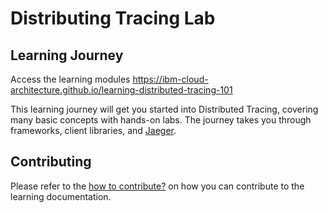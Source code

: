 # Distributing Tracing Lab

## Learning Journey
Access the learning modules https://ibm-cloud-architecture.github.io/learning-distributed-tracing-101 

This learning journey will get you started into Distributed Tracing, covering many basic concepts with hands-on labs. The journey takes you through frameworks, client libraries, and [Jaeger](https://www.jaegertracing.io/).

## Contributing
Please refer to the [how to contribute?](CONTRIBUTING.md) on how you can contribute to the learning documentation.
